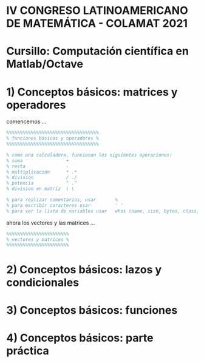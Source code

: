 # IV CONGRESO LATINOAMERICANO DE MATEMÁTICA - COLAMAT 2021
# Cursillo: Computación científica en Matlab/Octave

# 1) Conceptos básicos: matrices y operadores
comencemos ...
```MATLAB
%%%%%%%%%%%%%%%%%%%%%%%%%%%%%%%%%%
% funciones básicas y operadores %
%%%%%%%%%%%%%%%%%%%%%%%%%%%%%%%%%%

% como una calculadora, funcionan los siguientes operaciones: 
% suma                +
% resta               - 
% multiplicación      * .*
% división            / ./  
% potencia            ^ .^ 
% division en matriz  \ \

% para realizar comentarios, usar       %
% para escribir caracteres usar         ' '
% para ver la lista de variables usar   whos (name, size, bytes, class, global, ...)
```

ahora los vectores y las matrices ...
```MATLAB
%%%%%%%%%%%%%%%%%%%%%%%
% vectores y matrices %
%%%%%%%%%%%%%%%%%%%%%%%

```



# 2) Conceptos básicos: lazos y condicionales

# 3) Conceptos básicos: funciones

# 4) Conceptos básicos: parte práctica
